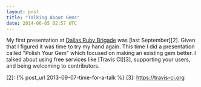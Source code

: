 ```yaml
---
layout: post
title: "Talking About Gems"
date: 2014-06-05 02:57 UTC
---
```


My first presentation at [Dallas Ruby Brigade][1] was [last September][2].
Given that I figured it was time to try my hand again.
This time I did a presentation called "Polish Your Gem" which focused on making an existing gem better.
I talked about using free services like [Travis CI][3], supporting your users, and being welcoming to contributors.
<!--more-->

<script async class="speakerdeck-embed" data-id="5ead83f0cdcc01316bf61e853270e897" data-ratio="1.77777777777778" src="//speakerdeck.com/assets/embed.js"></script>

[1]: http://www.dallasrb.org
[2]: {% post_url 2013-09-07-time-for-a-talk %}
[3]: https://travis-ci.org
